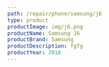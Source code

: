 ```yaml
---
path: /repair/phone/samsung/j6
type: product
productImage: img/j6.png
productName: Samsung J6
productBrand: Samsung
productDescription: fgfg
productYear: 2018
---
```

